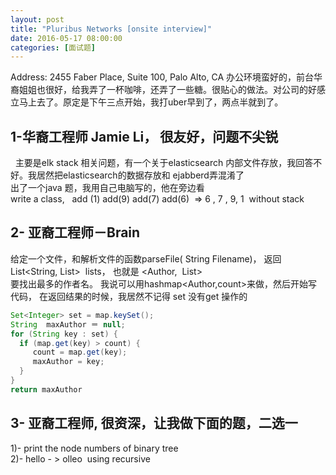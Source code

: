 ```yaml
---
layout: post
title: "Pluribus Networks [onsite interview]"
date: 2016-05-17 08:00:00
categories: [面试题]
---
```


Address:  2455 Faber Place, Suite 100, Palo Alto, CA
办公环境蛮好的，前台华裔姐姐也很好，给我弄了一杯咖啡，还弄了一些糖。很贴心的做法。对公司的好感立马上去了。原定是下午三点开始，我打uber早到了，两点半就到了。

## **1-华裔工程师 Jamie Li， 很友好，问题不尖锐**  
  主要是elk stack 相关问题，有一个关于elasticsearch   内部文件存放，我回答不好。我居然把elasticsearch的数据存放和 ejabberd弄混淆了  
出了一个java 题，我用自己电脑写的，他在旁边看  
write a class,   add (1) add(9) add(7) add(6)  => 6 , 7 , 9, 1  without stack  

## 2- 亚裔工程师－Brain   
给定一个文件，和解析文件的函数parseFile( String Filename)， 返回  
List<String, List<String>>  lists， 也就是 <Author,  List<bookName>>  
要找出最多的作者名。 
我说可以用hashmap<Author,count>来做，然后开始写代码，
在返回结果的时候，我居然不记得 set 没有get 操作的  

```java
Set<Integer> set = map.keySet();
String  maxAuthor ＝ null; 
for (String key : set) {
  if (map.get(key) > count) {
     count = map.get(key);
     maxAuthor = key;
  }
}
return maxAuthor
```

## 3- 亚裔工程师, 很资深，让我做下面的题，二选一     
1)- print the node numbers of binary tree  
2)- hello - > olleo  using recursive  